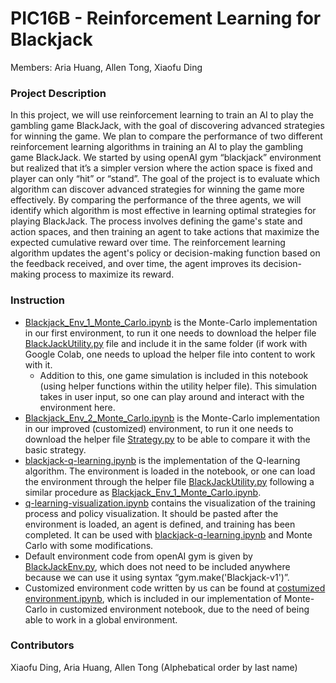 # PIC16B - Reinforcement Learning for Blackjack
Members: Aria Huang, Allen Tong, Xiaofu Ding
 
### Project Description

In this project, we will use reinforcement learning to train an AI to play the gambling game BlackJack, with the goal of discovering advanced strategies for winning the game. We plan to compare the performance of two different reinforcement learning algorithms in training an AI to play the gambling game BlackJack. We started by using openAI gym “blackjack” environment but realized that it’s a simpler version where the action space is fixed and player can only “hit” or “stand”.  The goal of the project is to evaluate which algorithm can discover advanced strategies for winning the game more effectively. By comparing the performance of the three agents, we will identify which algorithm is most effective in learning optimal strategies for playing BlackJack. The process involves defining the game's state and action spaces, and then training an agent to take actions that maximize the expected cumulative reward over time. The reinforcement learning algorithm updates the agent's policy or decision-making function based on the feedback received, and over time, the agent improves its decision-making process to maximize its reward.

### Instruction

- [Blackjack_Env_1_Monte_Carlo.ipynb](https://github.com/allensctong/PIC16B/blob/main/Blackjack_Env_1_Monte_Carlo.ipynb) is the Monte-Carlo implementation in our first environment, to run it one needs to download the helper file [BlackJackUtility.py](https://github.com/allensctong/PIC16B/blob/main/BlackJackUtility.py) file and include it in the same folder (if work with Google Colab, one needs to upload the helper file into content to work with it.
    - Addition to this, one game simulation is included in this notebook (using helper functions within the utility helper file). This simulation takes in user input, so one can play around and interact with the environment here.
- [Blackjack_Env_2_Monte_Carlo.ipynb](https://github.com/allensctong/PIC16B/blob/main/Blackjack_Env_2_Monte_Carlo.ipynb) is the Monte-Carlo implementation in our improved (customized) environment, to run it one needs to download the helper file [Strategy.py](https://github.com/allensctong/PIC16B/blob/main/Strategy.py) to be able to compare it with the basic strategy.
- [blackjack-q-learning.ipynb](https://github.com/allensctong/PIC16B/blob/main/blackjack-q-learning.ipynb) is the implementation of the Q-learning algorithm. The environment is loaded in the notebook, or one can load the environment through the helper file [BlackJackUtility.py](https://github.com/allensctong/PIC16B/blob/main/BlackJackUtility.py) following a similar procedure as [Blackjack_Env_1_Monte_Carlo.ipynb](https://github.com/allensctong/PIC16B/blob/main/Blackjack_Env_1_Monte_Carlo.ipynb).
- [q-learning-visualization.ipynb](https://github.com/allensctong/PIC16B/blob/main/q-learning-visualization.ipynb) contains the visualization of the training process and policy visualization. It should be pasted after the environment is loaded, an agent is defined, and training has been completed. It can be used with [blackjack-q-learning.ipynb](https://github.com/allensctong/PIC16B/blob/main/blackjack-q-learning.ipynb) and Monte Carlo with some modifications.
- Default environment code from openAI gym is given by [BlackJackEnv.py](https://github.com/allensctong/PIC16B/blob/main/BlackJackEnv.py), which does not need to be included anywhere because we can use it using syntax “gym.make('Blackjack-v1')”.
- Customized environment code written by us can be found at [costumized environment.ipynb](https://github.com/allensctong/PIC16B/blob/main/costumized%20environment.ipynb), which is included in our implementation of Monte-Carlo in customized environment notebook, due to the need of being able to work in a global environment.

### Contributors

Xiaofu Ding, Aria Huang, Allen Tong (Alphebatical order by last name)
